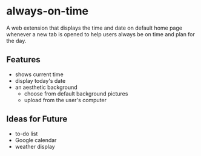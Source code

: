 # always-on-time
A web extension that displays the time and date on default home page whenever a new tab is opened to help users always be on time and plan for the day.

## Features
- shows current time
- display today's date
- an aesthetic background
    - choose from default background pictures
    - upload from the user's computer


## Ideas for Future 
- to-do list
- Google calendar
- weather display